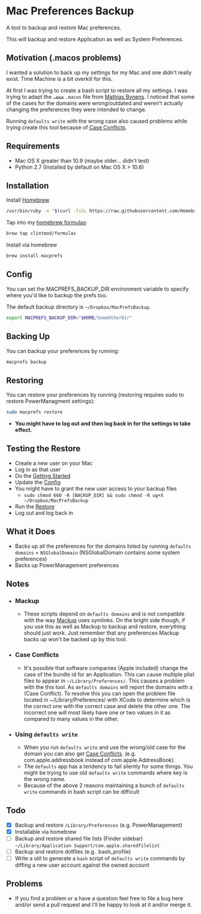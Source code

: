 # Mac Preferences Backup

A tool to backup and restore Mac preferences.

This will backup and restore Application as well as System Preferences.

## Motivation (.macos problems)

I wanted a solution to back up my settings for my Mac and one didn't really exist. Time Machine is a bit overkill for this.

At first I was trying to create a bash script to restore all my settings. I was trying to adapt the ~~`.osx`~~ `.macos` file from [Mathias Bynens](https://github.com/mathiasbynens/dotfiles/blob/master/.macos). I noticed that some of the cases for the domains were wrong/outdated and weren't actually changing the preferences they were intended to change.

Running `defaults write` with the wrong case also caused problems while trying create this tool because of [Case Conflicts](#case-conflicts).

## Requirements

- Mac OS X greater than 10.9 (maybe older… didn't test)
- Python 2.7 (Installed by default on Mac OS X > 10.6)

## Installation

Install [Homebrew](https://brew.sh/)

``` bash
/usr/bin/ruby -e "$(curl -fsSL https://raw.githubusercontent.com/Homebrew/install/master/install)"
```

Tap into my [homebrew formulas](https://github.com/clintmod/homebrew-formulas):

``` bash
brew tap clintmod/formulas
```

Install via homebrew

``` bash
brew install macprefs
```

## Config

You can set the MACPREFS_BACKUP_DIR environment variable to specify where you'd like to backup the prefs too.

The default backup directory is `~/Dropbox/MacPrefsBackup`.

```bash
export MACPREFS_BACKUP_DIR="$HOME/SomeOtherDir"
```

## Backing Up

You can backup your preferences by running:

``` bash
macprefs backup
```

## Restoring

You can restore your preferences by running (restoring requires sudo to restore PowerManagment settings):

``` bash
sudo macprefs restore
```

- **You might have to log out and then log back in for the settings to take effect.**

## Testing the Restore

- Create a new user on your Mac
- Log in as that user
- Do the [Getting Started](#getting-started)
- Update the [Config](#config)
- You might have to grant the new user access to your backup files
  - `sudo chmod 660 -R [BACKUP_DIR] && sudo chmod -R ug+X ~/Dropbox/MacPrefsBackup`
- Run the [Restore](#restoring)
- Log out and log back in

## What it Does

- Backs up all the preferences for the domains listed by running `defaults domains` + `NSGlobalDomain` (NSGlobalDomain contains some system preferences)
- Backs up PowerManagement preferences

## Notes

- ### Mackup
  - These scripts depend on `defaults domains` and is not compatible with the way [Mackup](https://github.com/lra/mackup) uses symlinks. On the bright side though, if you use this as well as Mackup to backup and restore, everything should just work. Just remember that any preferences Mackup backs up won't be backed up by this tool.

- ### Case Conflicts
  - It's possible that software companies (Apple included) change the case of the bundle id for an Application. This can cause multiple plist files to appear in `~/Library/Preferences/`. This causes a problem with the this tool. As `defaults domains` will report the domains with a (Case Conflict). To resolve this you can open the problem file located in ~/Library/Preferences/ with XCode to determine which is the correct one with the correct case and delete the other one. The incorrect one will most likely have one or two values in it as compared to many values in the other.

- ### Using `defaults write`
  - When you run `defaults write` and use the wrong/old case for the domain you can also get [Case Conflicts](#case-conflicts). (e.g. com.apple.addressbook instead of com.apple.AddressBook).
  - The `defaults` app has a tendency to fail silently for some things. You might be trying to use old `defaults write` commands where key is the wrong name.
  - Because of the above 2 reasons maintaining a bunch of `defaults write` commands in bash script can be difficult

## Todo

- [x] Backup and restore `/Library/Preferences` (e.g. PowerManagement)
- [x] Installable via homebrew
- [ ] Backup and restore shared file lists (Finder sidebar) `~/Library/Application Support/com.apple.sharedfilelist`
- [ ] Backup and restore dotfiles (e.g. .bash_profile)
- [ ] Write a util to generate a `bash` script of `defaults write` commands by diffing a new user account against the owned account

## Problems

- If you find a problem or a have a question feel free to file a bug here and/or send a pull request and I'll be happy to look at it and/or merge it.